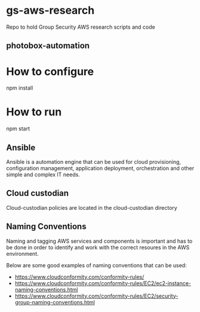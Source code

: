 # gs-aws-research
Repo to hold Group Security AWS research scripts and code

## photobox-automation
# How to configure
npm install
# How to run
npm start

## Ansible
Ansible is a automation engine that can be used for cloud provisioning, configuration management, application deployment, orchestration and other simple and complex IT needs.

## Cloud custodian
Cloud-custodian policies are located in the cloud-custodian directory

## Naming Conventions
Naming and tagging AWS services and components is important and has to be done in order to identify and work with the correct resoures in the AWS environment.

Below are some good examples of naming conventions that can be used:

- https://www.cloudconformity.com/conformity-rules/
- https://www.cloudconformity.com/conformity-rules/EC2/ec2-instance-naming-conventions.html
- https://www.cloudconformity.com/conformity-rules/EC2/security-group-naming-conventions.html
